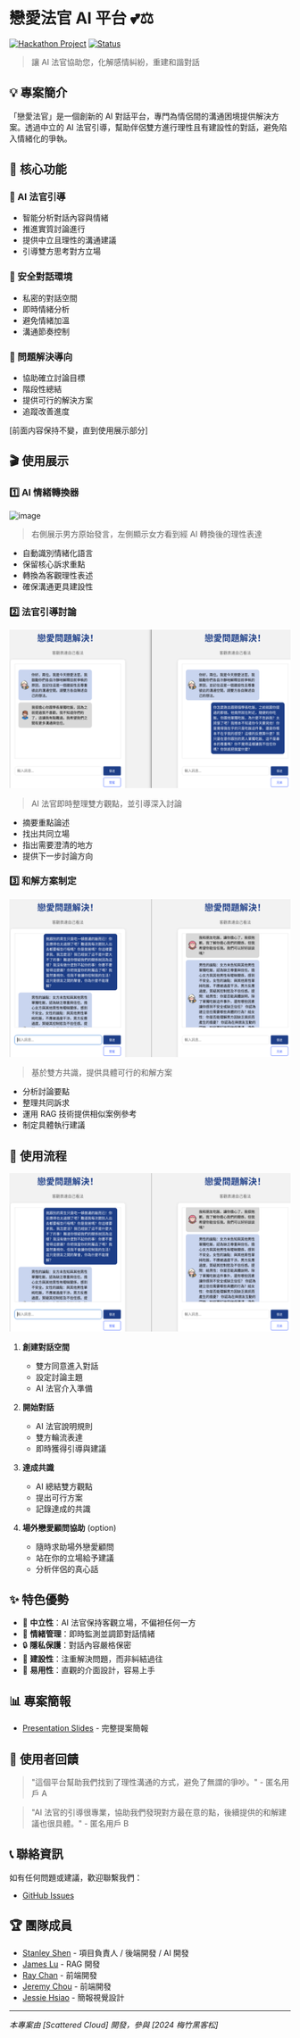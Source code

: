 # 戀愛法官 AI 平台 💕⚖️

[![Hackathon Project](https://img.shields.io/badge/Hackathon-Project-blue)](#) 
[![Status](https://img.shields.io/badge/Status-Live-green)](#)

> 讓 AI 法官協助您，化解感情糾紛，重建和諧對話

## 💡 專案簡介

「戀愛法官」是一個創新的 AI 對話平台，專門為情侶間的溝通困境提供解決方案。透過中立的 AI 法官引導，幫助伴侶雙方進行理性且有建設性的對話，避免陷入情緒化的爭執。

## 🌟 核心功能

### 🤖 AI 法官引導
- 智能分析對話內容與情緒
- 推進實質討論進行
- 提供中立且理性的溝通建議
- 引導雙方思考對方立場

### 💬 安全對話環境
- 私密的對話空間
- 即時情緒分析
- 避免情緒加溫
- 溝通節奏控制

### 🎯 問題解決導向
- 協助確立討論目標
- 階段性總結
- 提供可行的解決方案
- 追蹤改善進度

[前面内容保持不變，直到使用展示部分]

## 🎬 使用展示

### 1️⃣ AI 情緒轉換器
![image](https://hackmd.io/_uploads/H1XapVBxJe.png)

> 右側展示男方原始發言，左側顯示女方看到經 AI 轉換後的理性表達
- 自動識別情緒化語言
- 保留核心訴求重點
- 轉換為客觀理性表述
- 確保溝通更具建設性

### 2️⃣ 法官引導討論
![image](./image/demo_1.png)

> AI 法官即時整理雙方觀點，並引導深入討論
- 摘要重點論述
- 找出共同立場
- 指出需要澄清的地方
- 提供下一步討論方向

### 3️⃣ 和解方案制定
![image](./image/demo_2.png)

> 基於雙方共識，提供具體可行的和解方案
- 分析討論要點
- 整理共同訴求
- 運用 RAG 技術提供相似案例參考
- 制定具體執行建議

## 📝 使用流程
![image](./image/demo_2.png)

1. **創建對話空間**
   - 雙方同意進入對話
   - 設定討論主題
   - AI 法官介入準備

2. **開始對話**
   - AI 法官說明規則
   - 雙方輪流表達
   - 即時獲得引導與建議

3. **達成共識**
   - AI 總結雙方觀點
   - 提出可行方案
   - 記錄達成的共識

4. **場外戀愛顧問協助** (option)
   - 隨時求助場外戀愛顧問
   - 站在你的立場給予建議
   - 分析伴侶的真心話

## ✨ 特色優勢

- 🎯 **中立性**：AI 法官保持客觀立場，不偏袒任何一方
- 🌈 **情緒管理**：即時監測並調節對話情緒
- 🔒 **隱私保護**：對話內容嚴格保密
- 🎁 **建設性**：注重解決問題，而非糾結過往
- 🌟 **易用性**：直觀的介面設計，容易上手

## 📊 專案簡報
- [Presentation Slides](https://www.canva.com/design/DAGT-RIrIgU/7DkMkrOVnV-7CaP120nNfQ/view?utm_content=DAGT-RIrIgU&utm_campaign=designshare&utm_medium=link&utm_source=editor#1) - 完整提案簡報

## 👥 使用者回饋

> "這個平台幫助我們找到了理性溝通的方式，避免了無謂的爭吵。" - 匿名用戶 A

> "AI 法官的引導很專業，協助我們發現對方最在意的點，後續提供的和解建議也很具體。" - 匿名用戶 B

## 📞 聯絡資訊

如有任何問題或建議，歡迎聯繫我們：
- [GitHub Issues](#)

## 🏆 團隊成員

- [Stanley Shen](https://github.com/stanleyshen2003) - 項目負責人 / 後端開發 / AI 開發
- [James Lu](https://github.com/lujames13) - RAG 開發
- [Ray Chan](https://github.com/lalashark) - 前端開發
- [Jeremy Chou](https://github.com/Ha1ion) - 前端開發
- [Jessie Hsiao](#) - 簡報視覺設計


---
*本專案由 [Scattered Cloud] 開發，參與 [2024 梅竹黑客松]*